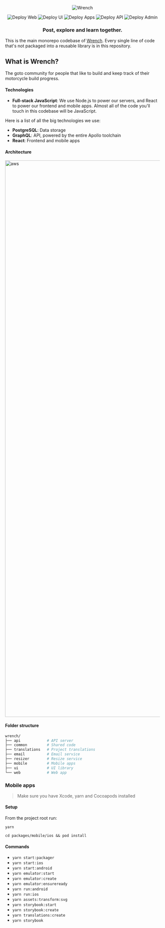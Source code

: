 <div align="center">
<img src="https://edge-files.wrench.cc/static/email/logo.jpg?w=60&h=60&dpr=3" alt="Wrench">

![Deploy Web](https://github.com/Wrenchcc/wrench/workflows/Deploy%20Web/badge.svg)
![Deploy UI](https://github.com/Wrenchcc/wrench/workflows/Deploy%20UI/badge.svg)
![Deploy Apps](https://github.com/Wrenchcc/wrench/workflows/Deploy%20Apps/badge.svg)
![Deploy API](https://github.com/Wrenchcc/wrench/workflows/Deploy%20API/badge.svg)
![Deploy Admin](https://github.com/Wrenchcc/wrench/workflows/Deploy%20Admin/badge.svg)

### Post, explore and learn together.

</div>

This is the main monorepo codebase of [Wrench](https://wrench.cc). Every single line of code that's not packaged into a reusable library is in this repository.

## What is Wrench?

The goto community for people that like to build and keep track of their motorcycle build progress.

#### Technologies

- **Full-stack JavaScript**: We use Node.js to power our servers, and React to power our frontend and mobile apps. Almost all of the code you'll touch in this codebase will be JavaScript.

Here is a list of all the big technologies we use:

- **PostgreSQL**: Data storage
- **GraphQL**: API, powered by the entire Apollo toolchain
- **React**: Frontend and mobile apps


#### Architecture
<img width="1810" alt="aws" src="https://user-images.githubusercontent.com/655158/97475756-ee880580-194d-11eb-8ac8-1be06330c7f8.png">



#### Folder structure

```sh
wrench/
├── api            # API server
├── common         # Shared code
├── translations   # Project translations
├── email          # Email service
├── resizer        # Resize service
├── mobile         # Mobile apps
├── ui             # UI library
└── web            # Web app
```

### Mobile apps

> Make sure you have Xcode, yarn and Cocoapods installed

#### Setup

From the project root run:

`yarn`

`cd packages/mobile/ios && pod install`

#### Commands

- `yarn start:packager`
- `yarn start:ios`
- `yarn start:android`
- `yarn emulator:start`
- `yarn emulator:create`
- `yarn emulator:ensureready`
- `yarn run:android`
- `yarn run:ios`
- `yarn assets:transform:svg`
- `yarn storybook:start`
- `yarn storybook:create`
- `yarn translations:create`
- `yarn storybook`
